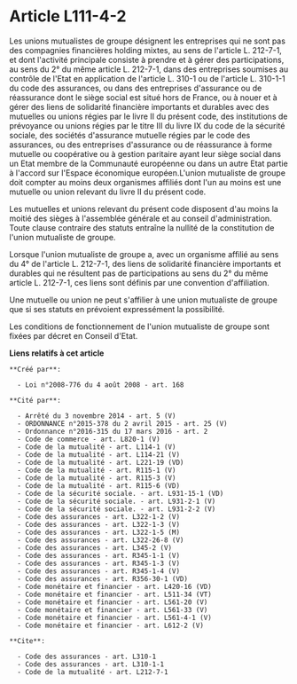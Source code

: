 # Article L111-4-2

Les unions mutualistes de groupe désignent les entreprises qui ne sont pas des compagnies financières holding mixtes, au sens
de l'article L. 212-7-1, et dont l'activité principale consiste à prendre et à gérer des participations, au sens du 2° du
même article L. 212-7-1, dans des entreprises soumises au contrôle de l'Etat en application de l'article L. 310-1 ou de
l'article L. 310-1-1 du code des assurances, ou dans des entreprises d'assurance ou de réassurance dont le siège social est
situé hors de France, ou à nouer et à gérer des liens de solidarité financière importants et durables avec des mutuelles ou
unions régies par le livre II du présent code, des institutions de prévoyance ou unions régies par le titre III du livre IX
du code de la sécurité sociale, des sociétés d'assurance mutuelle régies par le code des assurances, ou des entreprises
d'assurance ou de réassurance à forme mutuelle ou coopérative ou à gestion paritaire ayant leur siège social dans un Etat
membre de la Communauté européenne ou dans un autre Etat partie à l'accord sur l'Espace économique européen.L'union
mutualiste de groupe doit compter au moins deux organismes affiliés dont l'un au moins est une mutuelle ou union relevant du
livre II du présent code. 

Les mutuelles et unions relevant du présent code disposent d'au moins la moitié des sièges à l'assemblée générale et au
conseil d'administration. Toute clause contraire des statuts entraîne la nullité de la constitution de l'union mutualiste de
groupe. 

Lorsque l'union mutualiste de groupe a, avec un organisme affilié au sens du 4° de l'article L. 212-7-1, des liens de
solidarité financière importants et durables qui ne résultent pas de participations au sens du 2° du même article L. 212-7-1,
ces liens sont définis par une convention d'affiliation. 

Une mutuelle ou union ne peut s'affilier à une union mutualiste de groupe que si ses statuts en prévoient expressément la
possibilité. 

Les conditions de fonctionnement de l'union mutualiste de groupe sont fixées par décret en Conseil d'Etat.

**Liens relatifs à cet article**

	**Créé par**:

	  - Loi n°2008-776 du 4 août 2008 - art. 168

	**Cité par**:

	  - Arrêté du 3 novembre 2014 - art. 5 (V)
	  - ORDONNANCE n°2015-378 du 2 avril 2015 - art. 25 (V)
	  - Ordonnance n°2016-315 du 17 mars 2016 - art. 2
	  - Code de commerce - art. L820-1 (V)
	  - Code de la mutualité - art. L114-1 (V)
	  - Code de la mutualité - art. L114-21 (V)
	  - Code de la mutualité - art. L221-19 (VD)
	  - Code de la mutualité - art. R115-1 (V)
	  - Code de la mutualité - art. R115-3 (V)
	  - Code de la mutualité - art. R115-6 (VD)
	  - Code de la sécurité sociale. - art. L931-15-1 (VD)
	  - Code de la sécurité sociale. - art. L931-2-1 (V)
	  - Code de la sécurité sociale. - art. L931-2-2 (V)
	  - Code des assurances - art. L322-1-2 (V)
	  - Code des assurances - art. L322-1-3 (V)
	  - Code des assurances - art. L322-1-5 (M)
	  - Code des assurances - art. L322-26-8 (V)
	  - Code des assurances - art. L345-2 (V)
	  - Code des assurances - art. R345-1-1 (V)
	  - Code des assurances - art. R345-1-3 (V)
	  - Code des assurances - art. R345-1-4 (V)
	  - Code des assurances - art. R356-30-1 (VD)
	  - Code monétaire et financier - art. L420-16 (VD)
	  - Code monétaire et financier - art. L511-34 (VT)
	  - Code monétaire et financier - art. L561-20 (V)
	  - Code monétaire et financier - art. L561-33 (V)
	  - Code monétaire et financier - art. L561-4-1 (V)
	  - Code monétaire et financier - art. L612-2 (V)

	**Cite**:

	  - Code des assurances - art. L310-1
	  - Code des assurances - art. L310-1-1
	  - Code de la mutualité - art. L212-7-1
